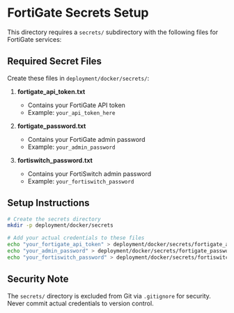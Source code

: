# FortiGate Secrets Setup

This directory requires a `secrets/` subdirectory with the following files for FortiGate services:

## Required Secret Files

Create these files in `deployment/docker/secrets/`:

1. **fortigate_api_token.txt**
   - Contains your FortiGate API token
   - Example: `your_api_token_here`

2. **fortigate_password.txt**
   - Contains your FortiGate admin password
   - Example: `your_admin_password`

3. **fortiswitch_password.txt**
   - Contains your FortiSwitch admin password
   - Example: `your_fortiswitch_password`

## Setup Instructions

```bash
# Create the secrets directory
mkdir -p deployment/docker/secrets

# Add your actual credentials to these files
echo "your_fortigate_api_token" > deployment/docker/secrets/fortigate_api_token.txt
echo "your_admin_password" > deployment/docker/secrets/fortigate_password.txt
echo "your_fortiswitch_password" > deployment/docker/secrets/fortiswitch_password.txt
```

## Security Note

The `secrets/` directory is excluded from Git via `.gitignore` for security.
Never commit actual credentials to version control.
